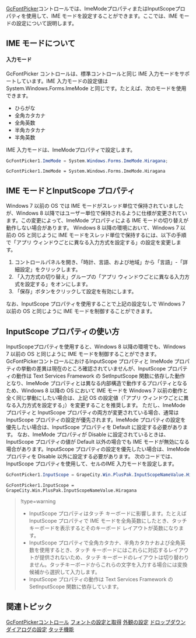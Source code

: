 [GcFontPicker](gcdocsite__documentlink?toc-item-id=e43e4abc-ad96-4c38-a0b2-e51fed3ddd9d)コントロールでは、ImeModeプロパティまたはInputScopeプロパティを使用して、IME モードを設定することができます。ここでは、IME モードの設定について説明します。

## IME モードについて

#### 入力モード

GcFontPicker コントロールは、標準コントロールと同じ IME 入力モードをサポートしています。IME 入力モードの設定値は System.Windows.Forms.ImeMode と同じです。たとえば、次のモードを使用できます。

* ひらがな
* 全角カタカナ
* 全角英数
* 半角カタカナ
* 半角英数

IME 入力モードは、ImeModeプロパティで設定します。

```csharp
GcFontPicker1.ImeMode = System.Windows.Forms.ImeMode.Hiragana;
```

```vbnet
GcFontPicker1.ImeMode = System.Windows.Forms.ImeMode.Hiragana
```

## IME モードとInputScope プロパティ

Windows 7 以前の OS では IME モードがスレッド単位で保持されていましたが、Windows 8 以降ではユーザー単位で保持されるように仕様が変更されています。この変更によって、ImeMode プロパティによる IME モードの切り替えが動作しない場合があります。
Windows 8 以降の環境において、Windows 7 以前の OS と同じように IME モードをスレッド単位で保持するには、以下の手順で「アプリ ウィンドウごとに異なる入力方式を設定する」の設定を変更します。

1. コントロールパネルを開き、「時計、言語、および地域」から「言語」-「詳細設定」をクリックします。
2. 「入力方式の切り替え」グループの「アプリ ウィンドウごとに異なる入力方式を設定する」をオンにします。
3. 「保存」ボタンをクリックして設定を有効にします。

なお、InputScope プロパティを使用することで上記の設定なしで Windows 7 以前の OS と同じように IME モードを制御することができます。

## InputScope プロパティの使い方

InputScopeプロパティを使用すると、Windows 8 以降の環境でも、Windows 7 以前の OS と同じように IME モードを制御することができます。
GcFontPickerコントロールにおけるInputScope プロパティと ImeMode プロパティの挙動の差異は現在のところ確認されていませんが、InputScope プロパティの動作は Text Services Framework の SetInputScope 関数に依存した動作となり、ImeMode プロパティとは異なる内部構造で動作するプロパティとなるため、Windows 8 以降の OS において IME モードを Windows 7 以前の動作と全く同じ挙動にしたい場合は、上記 OS の設定値（「アプリ ウィンドウごとに異なる入力方式を設定する」）を変更することを推奨します。
ただし、ImeMode プロパティと InputScope プロパティの両方が変更されている場合、通常は InputScope プロパティの設定が優先されます。ImeMode プロパティの設定を優先したい場合は、InputScope プロパティを Default に設定する必要があります。
なお、ImeMode プロパティが Disable に設定されているときは、InputScope プロパティの値が Default 以外の場合でも IME モードが無効になる場合があります。InputScope プロパティの設定を優先したい場合は、ImeMode プロパティを Disable 以外に設定する必要があります。
次のコードでは、InputScope プロパティを使用して、セルのIME 入力モードを設定します。

```csharp
GcFontPicker1.InputScope = GrapeCity.Win.PlusPak.InputScopeNameValue.Hiragana;
```

```vbnet
GcFontPicker1.InputScope = GrapeCity.Win.PlusPak.InputScopeNameValue.Hiragana
```

> !type=warning
>
> * InputScope プロパティはタッチ キーボードに影響します。たとえば InputScope プロパティで IME モードを全角英数にしたとき、タッチ キーボードを表示するとそのキーボード レイアウトが英数になります。
> * InputScope プロパティで全角カタカナ、半角カタカナおよび全角英数を使用するとき、タッチ キーボードにはこれらに対応するレイアウトが提供されないため、タッチ キーボードのレイアウトは切り替わりません。タッチキーボードからこれらの文字を入力する場合には変換候補から選択して入力します。
> * InputScope プロパティの動作は Text Services Framework の SetInputScope 関数に依存しています。

## 関連トピック

[GcFontPickerコントロール](gcdocsite__documentlink?toc-item-id=a5a23ee3-4400-44e1-a1b7-50e6fd584a7d)
[フォントの設定と取得](gcdocsite__documentlink?toc-item-id=57e75376-8f4d-40ea-912f-01d5ac18d553)
[外観の設定](gcdocsite__documentlink?toc-item-id=1432c54d-a76f-42dc-a537-e5f6912e5615)
[ドロップダウンダイアログの設定](gcdocsite__documentlink?toc-item-id=a200e44c-ce58-4962-9ba2-af9c25a5da19)
[タッチ機能](gcdocsite__documentlink?toc-item-id=f16eebb7-6a58-498d-a0cc-fad6418d09cc)